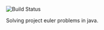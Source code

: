 ![Build Status](https://github.com/ZsoltFabok/project-euler-java/actions/workflows/main.yml/badge.svg) 

Solving project euler problems in java.